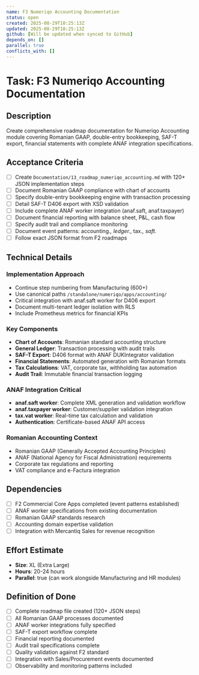 ```yaml
---
name: F3 Numeriqo Accounting Documentation  
status: open
created: 2025-08-29T10:25:13Z
updated: 2025-08-29T10:25:13Z
github: [Will be updated when synced to GitHub]
depends_on: []
parallel: true
conflicts_with: []
---
```


# Task: F3 Numeriqo Accounting Documentation

## Description

Create comprehensive roadmap documentation for Numeriqo Accounting module covering Romanian GAAP, double-entry bookkeeping, SAF-T export, financial statements with complete ANAF integration specifications.

## Acceptance Criteria

- [ ] Create `Documentation/13_roadmap_numeriqo_accounting.md` with 120+ JSON implementation steps
- [ ] Document Romanian GAAP compliance with chart of accounts
- [ ] Specify double-entry bookkeeping engine with transaction processing
- [ ] Detail SAF-T D406 export with XSD validation
- [ ] Include complete ANAF worker integration (anaf.saft, anaf.taxpayer)
- [ ] Document financial reporting with balance sheet, P&L, cash flow
- [ ] Specify audit trail and compliance monitoring
- [ ] Document event patterns: accounting.*, ledger.*, tax.*, saft.*
- [ ] Follow exact JSON format from F2 roadmaps

## Technical Details

### **Implementation Approach**
- Continue step numbering from Manufacturing (600+)
- Use canonical paths `/standalone/numeriqo/apps/accounting/`
- Critical integration with anaf.saft worker for D406 export
- Document multi-tenant ledger isolation with RLS
- Include Prometheus metrics for financial KPIs

### **Key Components**
- **Chart of Accounts**: Romanian standard accounting structure
- **General Ledger**: Transaction processing with audit trails  
- **SAF-T Export**: D406 format with ANAF DUKIntegrator validation
- **Financial Statements**: Automated generation with Romanian formats
- **Tax Calculations**: VAT, corporate tax, withholding tax automation
- **Audit Trail**: Immutable financial transaction logging

### **ANAF Integration Critical**
- **anaf.saft worker**: Complete XML generation and validation workflow
- **anaf.taxpayer worker**: Customer/supplier validation integration  
- **tax.vat worker**: Real-time tax calculation and validation
- **Authentication**: Certificate-based ANAF API access

### **Romanian Accounting Context**
- Romanian GAAP (Generally Accepted Accounting Principles)
- ANAF (National Agency for Fiscal Administration) requirements
- Corporate tax regulations and reporting
- VAT compliance and e-Factura integration

## Dependencies

- [ ] F2 Commercial Core Apps completed (event patterns established)
- [ ] ANAF worker specifications from existing documentation
- [ ] Romanian GAAP standards research
- [ ] Accounting domain expertise validation
- [ ] Integration with Mercantiq Sales for revenue recognition

## Effort Estimate

- **Size**: XL (Extra Large) 
- **Hours**: 20-24 hours
- **Parallel**: true (can work alongside Manufacturing and HR modules)

## Definition of Done

- [ ] Complete roadmap file created (120+ JSON steps)
- [ ] All Romanian GAAP processes documented
- [ ] ANAF worker integrations fully specified
- [ ] SAF-T export workflow complete
- [ ] Financial reporting documented
- [ ] Audit trail specifications complete
- [ ] Quality validation against F2 standard
- [ ] Integration with Sales/Procurement events documented
- [ ] Observability and monitoring patterns included
